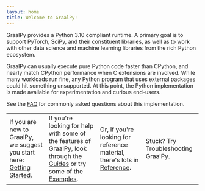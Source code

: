 ```yaml
---
layout: home
title: Welcome to GraalPy!
---
```


GraalPy provides a Python 3.10 compliant runtime.
A primary goal is to support PyTorch, SciPy, and their constituent libraries, as well as to work with other data science and machine learning libraries from the rich Python ecosystem.

GraalPy can usually execute pure Python code faster than CPython, and nearly match CPython performance when C extensions are involved.
While many workloads run fine, any Python program that uses external packages could hit something unsupported.
At this point, the Python implementation is made available for experimentation and curious end-users.

See the [FAQ](FAQ.md) for commonly asked questions about this implementation.

<table style="width:100%">
  <tr>
    <td>If you are new to GraalPy, we suggest you start here: <a href="getting_started/">Getting Started</a>.</td>
    <td>If you're looking for help with some of the features of GraalPy, look through the <a href="guides/">Guides</a> or try some of the <a href="examples/">Examples</a>.</td>
    <td>Or, if you're looking for reference material, there's lots in <a href="reference/">Reference</a>.</td>
    <td>Stuck? Try Troubleshooting GraalPy.</td>
  </tr>
</table>
